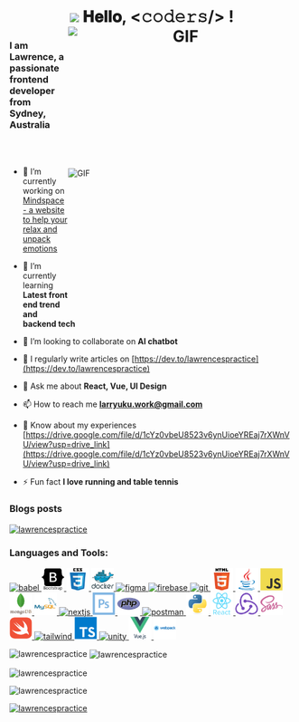<h1 align="center">
  <a target="_blank">
    <img src="https://bestanimations.com/uploads/gifs/1404153328earth-spinning-rotating-animation-15.gif" width="24px" style="max-width:100%;">
  </a>
  𝐇𝐞𝐥𝐥𝐨, &lt;𝚌𝚘𝚍𝚎𝚛𝚜/&gt; !
  <a target="_blank">
<a target="_blank">
  <img align="right" height="250" width="400" alt="GIF" src="https://miro.medium.com/max/680/1*IRGHmiGsa16stedQvIaZfw.gif">
</a>   </a>
</h1>

<h3>  I am Lawrence, a passionate frontend developer from Sydney, Australia
</h3>

<br/>
<br/>
<a target="_blank">
  <img align="right" height="250" width="400" alt="GIF" src="https://miro.medium.com/max/680/1*IRGHmiGsa16stedQvIaZfw.gif">
</a> 

- 🔭 I’m currently working on [Mindspace - a website to help your relax and unpack emotions](https://symphonious-kitsune-273988.netlify.app)

- 🌱 I’m currently learning **Latest front end trend and backend tech**

- 👯 I’m looking to collaborate on **AI chatbot**

- 📝 I regularly write articles on [https://dev.to/lawrencespractice](https://dev.to/lawrencespractice)

- 💬 Ask me about **React, Vue, UI Design**

- 📫 How to reach me **larryuku.work@gmail.com**

- 📄 Know about my experiences [https://drive.google.com/file/d/1cYz0vbeU8523v6ynUioeYREaj7rXWnVU/view?usp=drive_link](https://drive.google.com/file/d/1cYz0vbeU8523v6ynUioeYREaj7rXWnVU/view?usp=drive_link)

- ⚡ Fun fact **I love running and table tennis**

### Blogs posts
<!-- BLOG-POST-LIST:START -->
<!-- BLOG-POST-LIST:END -->

<p align="left">
<a href="https://dev.to/lawrencespractice" target="blank"><img align="center" src="https://raw.githubusercontent.com/rahuldkjain/github-profile-readme-generator/master/src/images/icons/Social/devto.svg" alt="lawrencespractice" height="30" width="40" /></a>
</p>

<h3 align="left">Languages and Tools:</h3>
<p align="left"> <a href="https://babeljs.io/" target="_blank" rel="noreferrer"> <img src="https://www.vectorlogo.zone/logos/babeljs/babeljs-icon.svg" alt="babel" width="40" height="40"/> </a> <a href="https://getbootstrap.com" target="_blank" rel="noreferrer"> <img src="https://raw.githubusercontent.com/devicons/devicon/master/icons/bootstrap/bootstrap-plain-wordmark.svg" alt="bootstrap" width="40" height="40"/> </a> <a href="https://www.w3schools.com/css/" target="_blank" rel="noreferrer"> <img src="https://raw.githubusercontent.com/devicons/devicon/master/icons/css3/css3-original-wordmark.svg" alt="css3" width="40" height="40"/> </a> <a href="https://www.docker.com/" target="_blank" rel="noreferrer"> <img src="https://raw.githubusercontent.com/devicons/devicon/master/icons/docker/docker-original-wordmark.svg" alt="docker" width="40" height="40"/> </a> <a href="https://www.figma.com/" target="_blank" rel="noreferrer"> <img src="https://www.vectorlogo.zone/logos/figma/figma-icon.svg" alt="figma" width="40" height="40"/> </a> <a href="https://firebase.google.com/" target="_blank" rel="noreferrer"> <img src="https://www.vectorlogo.zone/logos/firebase/firebase-icon.svg" alt="firebase" width="40" height="40"/> </a> <a href="https://git-scm.com/" target="_blank" rel="noreferrer"> <img src="https://www.vectorlogo.zone/logos/git-scm/git-scm-icon.svg" alt="git" width="40" height="40"/> </a> <a href="https://www.w3.org/html/" target="_blank" rel="noreferrer"> <img src="https://raw.githubusercontent.com/devicons/devicon/master/icons/html5/html5-original-wordmark.svg" alt="html5" width="40" height="40"/> </a> <a href="https://www.java.com" target="_blank" rel="noreferrer"> <img src="https://raw.githubusercontent.com/devicons/devicon/master/icons/java/java-original.svg" alt="java" width="40" height="40"/> </a> <a href="https://developer.mozilla.org/en-US/docs/Web/JavaScript" target="_blank" rel="noreferrer"> <img src="https://raw.githubusercontent.com/devicons/devicon/master/icons/javascript/javascript-original.svg" alt="javascript" width="40" height="40"/> </a> <a href="https://www.mongodb.com/" target="_blank" rel="noreferrer"> <img src="https://raw.githubusercontent.com/devicons/devicon/master/icons/mongodb/mongodb-original-wordmark.svg" alt="mongodb" width="40" height="40"/> </a> <a href="https://www.mysql.com/" target="_blank" rel="noreferrer"> <img src="https://raw.githubusercontent.com/devicons/devicon/master/icons/mysql/mysql-original-wordmark.svg" alt="mysql" width="40" height="40"/> </a> <a href="https://nextjs.org/" target="_blank" rel="noreferrer"> <img src="https://cdn.worldvectorlogo.com/logos/nextjs-2.svg" alt="nextjs" width="40" height="40"/> </a> <a href="https://www.photoshop.com/en" target="_blank" rel="noreferrer"> <img src="https://raw.githubusercontent.com/devicons/devicon/master/icons/photoshop/photoshop-line.svg" alt="photoshop" width="40" height="40"/> </a> <a href="https://www.php.net" target="_blank" rel="noreferrer"> <img src="https://raw.githubusercontent.com/devicons/devicon/master/icons/php/php-original.svg" alt="php" width="40" height="40"/> </a> <a href="https://postman.com" target="_blank" rel="noreferrer"> <img src="https://www.vectorlogo.zone/logos/getpostman/getpostman-icon.svg" alt="postman" width="40" height="40"/> </a> <a href="https://www.python.org" target="_blank" rel="noreferrer"> <img src="https://raw.githubusercontent.com/devicons/devicon/master/icons/python/python-original.svg" alt="python" width="40" height="40"/> </a> <a href="https://reactjs.org/" target="_blank" rel="noreferrer"> <img src="https://raw.githubusercontent.com/devicons/devicon/master/icons/react/react-original-wordmark.svg" alt="react" width="40" height="40"/> </a> <a href="https://redux.js.org" target="_blank" rel="noreferrer"> <img src="https://raw.githubusercontent.com/devicons/devicon/master/icons/redux/redux-original.svg" alt="redux" width="40" height="40"/> </a> <a href="https://sass-lang.com" target="_blank" rel="noreferrer"> <img src="https://raw.githubusercontent.com/devicons/devicon/master/icons/sass/sass-original.svg" alt="sass" width="40" height="40"/> </a> <a href="https://developer.apple.com/swift/" target="_blank" rel="noreferrer"> <img src="https://raw.githubusercontent.com/devicons/devicon/master/icons/swift/swift-original.svg" alt="swift" width="40" height="40"/> </a> <a href="https://tailwindcss.com/" target="_blank" rel="noreferrer"> <img src="https://www.vectorlogo.zone/logos/tailwindcss/tailwindcss-icon.svg" alt="tailwind" width="40" height="40"/> </a> <a href="https://www.typescriptlang.org/" target="_blank" rel="noreferrer"> <img src="https://raw.githubusercontent.com/devicons/devicon/master/icons/typescript/typescript-original.svg" alt="typescript" width="40" height="40"/> </a> <a href="https://unity.com/" target="_blank" rel="noreferrer"> <img src="https://www.vectorlogo.zone/logos/unity3d/unity3d-icon.svg" alt="unity" width="40" height="40"/> </a> <a href="https://vuejs.org/" target="_blank" rel="noreferrer"> <img src="https://raw.githubusercontent.com/devicons/devicon/master/icons/vuejs/vuejs-original-wordmark.svg" alt="vuejs" width="40" height="40"/> </a> <a href="https://webpack.js.org" target="_blank" rel="noreferrer"> <img src="https://raw.githubusercontent.com/devicons/devicon/d00d0969292a6569d45b06d3f350f463a0107b0d/icons/webpack/webpack-original-wordmark.svg" alt="webpack" width="40" height="40"/> </a> </p>

<p><img align="left" src="https://github-readme-stats.vercel.app/api/top-langs?username=lawrencespractice&show_icons=true&locale=en&layout=compact" alt="lawrencespractice" /></p>

<p>&nbsp;<img align="center" src="https://github-readme-stats.vercel.app/api?username=lawrencespractice&show_icons=true&locale=en" alt="lawrencespractice" /></p>

<p><img align="center" src="https://github-readme-streak-stats.herokuapp.com/?user=lawrencespractice&" alt="lawrencespractice" /></p>

<p align="left"> <img src="https://komarev.com/ghpvc/?username=lawrencespractice&label=Profile%20views&color=0e75b6&style=flat" alt="lawrencespractice" /> </p>

<p align="left"> <a href="https://github.com/ryo-ma/github-profile-trophy"><img src="https://github-profile-trophy.vercel.app/?username=lawrencespractice" alt="lawrencespractice" /></a> </p>
